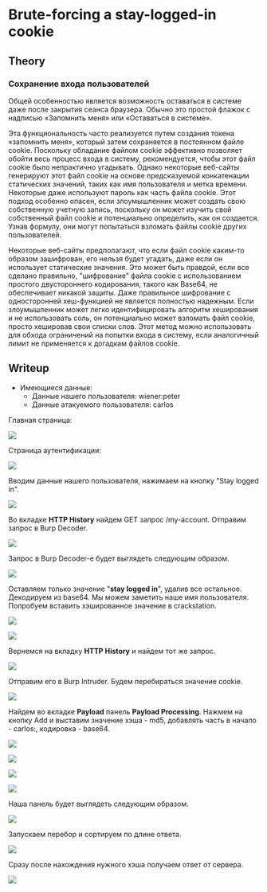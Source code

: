 # Brute-forcing a stay-logged-in cookie

## Theory

<h3>Сохранение входа пользователей</h3>

Общей особенностью является возможность оставаться в системе даже после закрытия сеанса браузера. Обычно это простой флажок с надписью «Запомнить меня» или «Оставаться в системе».

Эта функциональность часто реализуется путем создания токена «запомнить меня», который затем сохраняется в постоянном файле cookie. Поскольку обладание файлом cookie эффективно позволяет обойти весь процесс входа в систему, рекомендуется, чтобы этот файл cookie было непрактично угадывать. Однако некоторые веб-сайты генерируют этот файл cookie на основе предсказуемой конкатенации статических значений, таких как имя пользователя и метка времени. Некоторые даже используют пароль как часть файла cookie. Этот подход особенно опасен, если злоумышленник может создать свою собственную учетную запись, поскольку он может изучить свой собственный файл cookie и потенциально определить, как он создается. Узнав формулу, они могут попытаться взломать файлы cookie других пользователей.

Некоторые веб-сайты предполагают, что если файл cookie каким-то образом зашифрован, его нельзя будет угадать, даже если он использует статические значения. Это может быть правдой, если все сделано правильно, "шифрование" файла cookie с использованием простого двустороннего кодирования, такого как Base64, не обеспечивает никакой защиты. Даже правильное шифрование с односторонней хеш-функцией не является полностью надежным. Если злоумышленник может легко идентифицировать алгоритм хеширования и не использовать соль, он потенциально может взломать файл cookie, просто хешировав свои списки слов. Этот метод можно использовать для обхода ограничений на попытки входа в систему, если аналогичный лимит не применяется к догадкам файлов cookie.

## Writeup

* Имеющиеся данные: 
    * Данные нашего пользователя: wiener:peter
    * Данные атакуемого пользователя: carlos

Главная страница:

![](https://github.com/fobblified/Writeups/blob/main/Portswigger/Authetication/Brute-forcing_a_stay-logged-in_cookie/assets/1.png)

Страница аутентификации:

![](https://github.com/fobblified/Writeups/blob/main/Portswigger/Authetication/Brute-forcing_a_stay-logged-in_cookie/assets/2.png)

Вводим данные нашего пользователя, нажимаем на кнопку "Stay logged in".

![](https://github.com/fobblified/Writeups/blob/main/Portswigger/Authetication/Brute-forcing_a_stay-logged-in_cookie/assets/3.png)

Во вкладке **HTTP History** найдем GET запрос /my-account. Отправим запрос в Burp Decoder.

![](https://github.com/fobblified/Writeups/blob/main/Portswigger/Authetication/Brute-forcing_a_stay-logged-in_cookie/assets/4.png)

Запрос в Burp Decoder-е будет выглядеть следующим образом.

![](https://github.com/fobblified/Writeups/blob/main/Portswigger/Authetication/Brute-forcing_a_stay-logged-in_cookie/assets/5.png)

Оставляем только значение "**stay logged in**", удалив все остальное. Декодируем из base64. Мы можем заметить наше имя пользователя. Попробуем вставить хэшированное значение в crackstation.

![](https://github.com/fobblified/Writeups/blob/main/Portswigger/Authetication/Brute-forcing_a_stay-logged-in_cookie/assets/6.png)

![](https://github.com/fobblified/Writeups/blob/main/Portswigger/Authetication/Brute-forcing_a_stay-logged-in_cookie/assets/7.png)

Вернемся на вкладку **HTTP History** и найдем тот же запрос. 

![](https://github.com/fobblified/Writeups/blob/main/Portswigger/Authetication/Brute-forcing_a_stay-logged-in_cookie/assets/8.png)

Отправим его в Burp Intruder. Будем перебираться значение cookie.

![](https://github.com/fobblified/Writeups/blob/main/Portswigger/Authetication/Brute-forcing_a_stay-logged-in_cookie/assets/9.png)

Найдем во вкладке **Payload** панель **Payload Processing**. Нажмем на кнопку Add и выставим значение хэша - md5, добавлять часть в начало - carlos:, кодировка - base64.

![](https://github.com/fobblified/Writeups/blob/main/Portswigger/Authetication/Brute-forcing_a_stay-logged-in_cookie/assets/10.png)

![](https://github.com/fobblified/Writeups/blob/main/Portswigger/Authetication/Brute-forcing_a_stay-logged-in_cookie/assets/11.png)

![](https://github.com/fobblified/Writeups/blob/main/Portswigger/Authetication/Brute-forcing_a_stay-logged-in_cookie/assets/12.png)

![](https://github.com/fobblified/Writeups/blob/main/Portswigger/Authetication/Brute-forcing_a_stay-logged-in_cookie/assets/13.png)

Наша панель будет выглядеть следующим образом.

![](https://github.com/fobblified/Writeups/blob/main/Portswigger/Authetication/Brute-forcing_a_stay-logged-in_cookie/assets/14.png)

Запускаем перебор и сортируем по длине ответа.

![](https://github.com/fobblified/Writeups/blob/main/Portswigger/Authetication/Brute-forcing_a_stay-logged-in_cookie/assets/15.png)

Сразу после нахождения нужного хэша получаем ответ от сервера.

![](https://github.com/fobblified/Writeups/blob/main/Portswigger/Authetication/Brute-forcing_a_stay-logged-in_cookie/assets/16.png)
